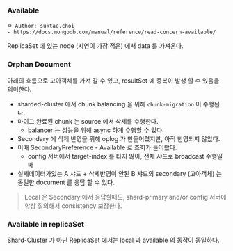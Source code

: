 ### Available

```
ㅁ Author: suktae.choi
- https://docs.mongodb.com/manual/reference/read-concern-available/
```

ReplicaSet 에 있는 node (지연이 가장 적은) 에서 data 를 가져온다.

### Orphan Document

아래의 흐름으로 고아객체를 가져 갈 수 있고, resultSet 에 중복이 발생 할 수 있음을 의미한다.

- sharded-cluster 에서 chunk balancing 을 위해 `chunk-migration` 이 수행된다.
- 마이그 완료된 chunk 는 source 에서 삭제를 수행한다.
  - balancer 는 성능을 위해 async 하게 수행할 수 있다.
- Secondary 에 삭제 반영을 위해 oplog 가 만들어졌지만, 아직 반영되지 않았다.
- 이때 SecondaryPreference - Available 로 조회가 들어왔다.
  - config 서버에서 target-index 를 타지 않아, 전체 샤드로 broadcast 수행일때
- 실제데이터가있는 A 샤드 + 삭제반영이 안된 B 샤드의 secondary (고아객체) 는 동일한 document 를 응답 할 수 있다.

> Local 은 Secondary 에서 응답할때도, shard-primary and/or config 서버에 항상 질의해서 consistency 보장한다.

### Available in replicaSet

Shard-Cluster 가 아닌 ReplicaSet 에서는 local 과 available 의 동작이 동일하다.